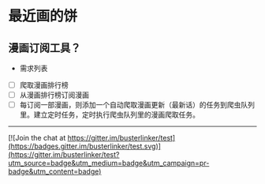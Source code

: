 # 最近画的饼

## 漫画订阅工具？
* 需求列表

- [ ] 爬取漫画排行榜
- [ ] 从漫画排行榜订阅漫画
- [ ] 每订阅一部漫画，则添加一个自动爬取漫画更新（最新话）的任务到爬虫队列里。建立定时任务，定时执行爬虫队列里的漫画爬取任务。

***

[![Join the chat at https://gitter.im/busterlinker/test](https://badges.gitter.im/busterlinker/test.svg)](https://gitter.im/busterlinker/test?utm_source=badge&utm_medium=badge&utm_campaign=pr-badge&utm_content=badge)
